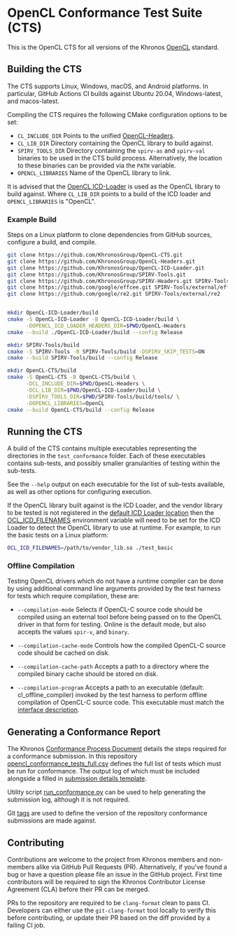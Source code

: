 # OpenCL Conformance Test Suite (CTS)

This is the OpenCL CTS for all versions of the Khronos
[OpenCL](https://www.khronos.org/opencl/) standard.

## Building the CTS

The CTS supports Linux, Windows, macOS, and Android platforms. In particular,
GitHub Actions CI builds against Ubuntu 20.04, Windows-latest, and
macos-latest.

Compiling the CTS requires the following CMake configuration options to be set:

* `CL_INCLUDE_DIR` Points to the unified
  [OpenCL-Headers](https://github.com/KhronosGroup/OpenCL-Headers).
* `CL_LIB_DIR` Directory containing the OpenCL library to build against.
* `SPIRV_TOOLS_DIR` Directory containing the `spirv-as` and `spirv-val` binaries
   to be used in the CTS build process. Alternatively, the location to these binaries
   can be provided via the `PATH` variable.
* `OPENCL_LIBRARIES` Name of the OpenCL library to link.

It is advised that the [OpenCL ICD-Loader](https://github.com/KhronosGroup/OpenCL-ICD-Loader)
is used as the OpenCL library to build against. Where `CL_LIB_DIR` points to a
build of the ICD loader and `OPENCL_LIBRARIES` is "OpenCL".

### Example Build

Steps on a Linux platform to clone dependencies from GitHub sources, configure
a build, and compile.

```sh
git clone https://github.com/KhronosGroup/OpenCL-CTS.git
git clone https://github.com/KhronosGroup/OpenCL-Headers.git
git clone https://github.com/KhronosGroup/OpenCL-ICD-Loader.git
git clone https://github.com/KhronosGroup/SPIRV-Tools.git
git clone https://github.com/KhronosGroup/SPIRV-Headers.git SPIRV-Tools/external/spirv-headers
git clone https://github.com/google/effcee.git SPIRV-Tools/external/effcee
git clone https://github.com/google/re2.git SPIRV-Tools/external/re2


mkdir OpenCL-ICD-Loader/build
cmake -S OpenCL-ICD-Loader -B OpenCL-ICD-Loader/build \
      -DOPENCL_ICD_LOADER_HEADERS_DIR=$PWD/OpenCL-Headers
cmake --build ./OpenCL-ICD-Loader/build --config Release

mkdir SPIRV-Tools/build
cmake -S SPIRV-Tools -B SPIRV-Tools/build -DSPIRV_SKIP_TESTS=ON
cmake --build SPIRV-Tools/build --config Release

mkdir OpenCL-CTS/build
cmake -S OpenCL-CTS -B OpenCL-CTS/build \
      -DCL_INCLUDE_DIR=$PWD/OpenCL-Headers \
      -DCL_LIB_DIR=$PWD/OpenCL-ICD-Loader/build \
      -DSPIRV_TOOLS_DIR=$PWD/SPIRV-Tools/build/tools/ \
      -DOPENCL_LIBRARIES=OpenCL
cmake --build OpenCL-CTS/build --config Release
```

## Running the CTS

A build of the CTS contains multiple executables representing the directories in
the `test_conformance` folder. Each of these executables contains sub-tests, and
possibly smaller granularities of testing within the sub-tests.

See the `--help` output on each executable for the list of sub-tests available,
as well as other options for configuring execution.

If the OpenCL library built against is the ICD Loader, and the vendor library to
be tested is not registered in the
[default ICD Loader location](https://github.com/KhronosGroup/OpenCL-ICD-Loader#registering-icds)
then the [OCL_ICD_FILENAMES](https://github.com/KhronosGroup/OpenCL-ICD-Loader#table-of-debug-environment-variables)
environment variable will need to be set for the ICD Loader to detect the OpenCL
library to use at runtime. For example, to run the basic tests on a Linux
platform:

```sh
OCL_ICD_FILENAMES=/path/to/vendor_lib.so ./test_basic
```

### Offline Compilation

Testing OpenCL drivers which do not have a runtime compiler can be done by using
additional command line arguments provided by the test harness for tests which
require compilation, these are:

* `--compilation-mode` Selects if OpenCL-C source code should be compiled using
  an external tool before being passed on to the OpenCL driver in that form for
  testing. Online is the default mode, but also accepts the values `spir-v`, and
  `binary`.

* `--compilation-cache-mode` Controls how the compiled OpenCL-C source code
  should be cached on disk.

* `--compilation-cache-path` Accepts a path to a directory where the compiled
  binary cache should be stored on disk.

* `--compilation-program` Accepts a path to an executable (default:
   cl_offline_compiler) invoked by the test harness to perform offline
   compilation of OpenCL-C source code.  This executable must match the
   [interface description](test_common/harness/cl_offline_compiler-interface.txt).

## Generating a Conformance Report

The Khronos [Conformance Process Document](https://members.khronos.org/document/dl/911)
details the steps required for a conformance submission.
In this repository [opencl_conformance_tests_full.csv](test_conformance/opencl_conformance_tests_full.csv)
defines the full list of tests which must be run for conformance. The output log
of which must be included alongside a filled in
[submission details template](test_conformance/submission_details_template.txt).

Utility script [run_conformance.py](test_conformance/run_conformance.py) can be
used to help generating the submission log, although it is not required.

Git [tags](https://github.com/KhronosGroup/OpenCL-CTS/tags) are used to define
the version of the repository conformance submissions are made against.

## Contributing

Contributions are welcome to the project from Khronos members and non-members
alike via GitHub Pull Requests (PR). Alternatively, if you've found a bug or have
a question please file an issue in the GitHub project. First time contributors
will be required to sign the Khronos Contributor License Agreement (CLA) before
their PR can be merged.

PRs to the repository are required to be `clang-format` clean to pass CI.
Developers can either use the `git-clang-format` tool locally to verify this
before contributing, or update their PR based on the diff provided by a failing
CI job.
